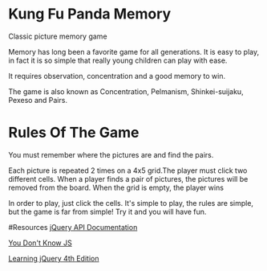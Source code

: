 # Kung Fu Panda Memory
Classic picture memory game

Memory has long been a favorite game for all generations. It is easy to play, in fact it is so simple that really young children can play with ease.

It requires observation, concentration and a good memory to win.

The game is also known as Concentration, Pelmanism, Shinkei-suijaku, Pexeso and Pairs.

# Rules Of The Game
 You must remember where the pictures are and find the pairs.

Each picture is repeated 2 times on a 4x5 grid.The player must click two different cells. 
When a player finds a pair of pictures, the pictures will be removed from the board.
When the grid is empty, the player wins

In order to play, just click the cells. It's simple to play, the rules are simple, but the game is far from simple! Try it and you will have fun.








#Resources
[jQuery API Documentation](https://api.jquery.com/)
>
[You Don't Know JS](https://github.com/getify/You-Dont-Know-JS)
>
[Learning jQuery 4th Edition](http://www.pdfiles.com/pdf/files/English/Web_Apps_Programming_&_Internet/Learning_jQuery.pdf)
